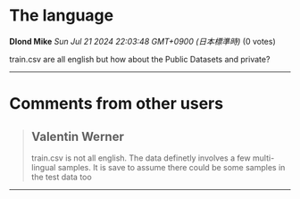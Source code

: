 # The language

**Dlond Mike** *Sun Jul 21 2024 22:03:48 GMT+0900 (日本標準時)* (0 votes)

train.csv are all english but how about the Public Datasets and private?



---

 # Comments from other users

> ## Valentin Werner
> 
> train.csv is not all english. The data definetly involves a few multi-lingual samples. It is save to assume there could be some samples in the test data too
> 
> 
> 


---

